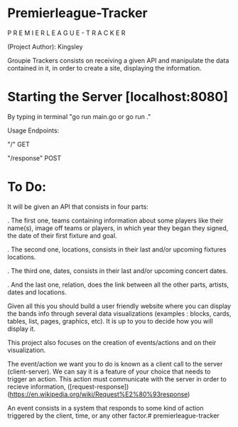 # Premierleague-Tracker



P R E M I E R L E A G U E - T R A C K E R

(Project Author):
Kingsley

 Groupie Trackers consists on receiving a given API and manipulate the data contained in it, in order to create a site, displaying the information.


# Starting the Server [localhost:8080]
By typing in terminal "go run main.go or go run ."

Usage
Endpoints:

"/" GET

"/response" POST

# To Do:

It will be given an API that consists in four parts:

. The first one, teams containing information about some players like their name(s), image off teams or players, in which year they began they signed, the date of their first fixture and goal.

. The second one, locations, consists in their last and/or upcoming fixtures locations.

. The third one, dates, consists in their last and/or upcoming concert dates.

. And the last one, relation, does the link between all the other parts, artists, dates and locations.

Given all this you should build a user friendly website where you can display the bands info through several data visualizations (examples : blocks, cards, tables, list, pages, graphics, etc). It is up to you to decide how you will display it.

This project also focuses on the creation of events/actions and on their visualization.

The event/action we want you to do is known as a client call to the server (client-server). We can say it is a feature of your choice that needs to trigger an action. This action must communicate with the server in order to recieve information, ([request-response])(https://en.wikipedia.org/wiki/Request%E2%80%93response)

An event consists in a system that responds to some kind of action triggered by the client, time, or any other factor.# premierleague-tracker
